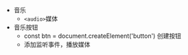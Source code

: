 - 音乐
  - ```<audio>```媒体
- 音乐按钮
  - const btn = document.createElement('button') 创建按钮
  - 添加监听事件，播放媒体